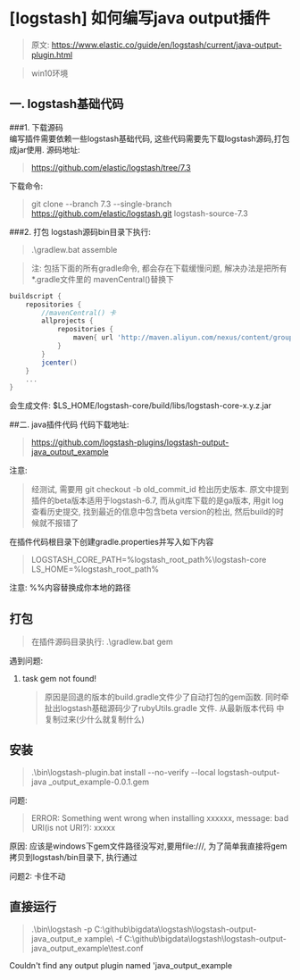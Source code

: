 # [logstash] 如何编写java output插件
>原文: https://www.elastic.co/guide/en/logstash/current/java-output-plugin.html

> win10环境

## 一. logstash基础代码
###1. 下载源码  
编写插件需要依赖一些logstash基础代码, 这些代码需要先下载logstash源码,打包成jar使用. 
源码地址:
> https://github.com/elastic/logstash/tree/7.3 

下载命令:
>  git clone --branch 7.3 --single-branch https://github.com/elastic/logstash.git logstash-source-7.3

###2. 打包
logstash源码bin目录下执行:
> .\gradlew.bat assemble  

> 注: 包括下面的所有gradle命令, 都会存在下载缓慢问题, 解决办法是把所有*.gradle文件里的 mavenCentral()替换下
```groovy
buildscript {
    repositories {
        //mavenCentral() 卡
        allprojects {
            repositories {
                maven{ url 'http://maven.aliyun.com/nexus/content/groups/public/'}
            }
        }
        jcenter()
    }
    ...
}
```
会生成文件: $LS_HOME/logstash-core/build/libs/logstash-core-x.y.z.jar

##二. java插件代码
代码下载地址:
> https://github.com/logstash-plugins/logstash-output-java_output_example

注意: 
> 经测试, 需要用 git checkout -b old_commit_id 检出历史版本. 原文中提到插件的beta版本适用于logstash-6.7, 而从git库下载的是ga版本, 
用git log查看历史提交, 找到最近的信息中包含beta version的检出, 然后build的时候就不报错了

在插件代码根目录下创建gradle.properties并写入如下内容
> LOGSTASH_CORE_PATH=%logstash_root_path%\\logstash-core  
  LS_HOME=%logstash_root_path%
  
注意: %%内容替换成你本地的路径 

## 打包
> 在插件源码目录执行: .\gradlew.bat gem

遇到问题:
1. task gem not found!
    > 原因是回退的版本的build.gradle文件少了自动打包的gem函数. 同时牵扯出logstash基础源码少了rubyUtils.gradle 文件. 从最新版本代码
中复制过来(少什么就复制什么)

## 安装  
> .\bin\logstash-plugin.bat install --no-verify --local logstash-output-java
  _output_example-0.0.1.gem
  
问题: 
> ERROR: Something went wrong when installing xxxxxx, message: bad URI(is not URI?): xxxxx

原因: 应该是windows下gem文件路径没写对,要用file:///, 为了简单我直接将gem拷贝到logstash/bin目录下, 执行通过

问题2:
卡住不动

## 直接运行
>  .\bin\logstash -p C:\github\bigdata\logstash\logstash-output-java_output_e
  xample\\ -f C:\github\bigdata\logstash\logstash-output-java_output_example\test.conf
  
Couldn't find any output plugin named 'java_output_example


 
  
  


